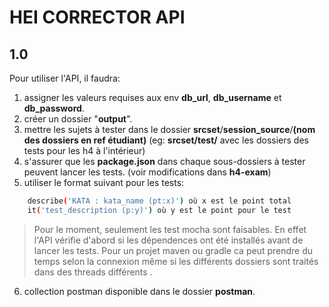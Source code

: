 # HEI CORRECTOR API

## 1.0

Pour utiliser l'API, il faudra:

1) assigner les valeurs requises aux env **db_url**, **db_username** et **db_password**.
2) créer un dossier "**output**".
3) mettre les sujets à tester dans le dossier **srcset**/**session_source**/**(nom des dossiers en ref étudiant)** (eg: **srcset/test/** avec les dossiers des tests pour les h4 à l'intérieur)
4) s'assurer que les **package.json** dans chaque sous-dossiers à tester peuvent lancer les tests. (voir modifications dans **h4-exam**)
5) utiliser le format suivant pour les tests:
 
```sh
    describe('KATA : kata_name (pt:x)') où x est le point total
    it('test_description (p:y)') où y est le point pour le test
```


> Pour le moment, seulement les test mocha sont faisables. 
> En effet l'API vérifie d'abord si les dépendences ont été installés avant de lancer les tests. 
> Pour un projet maven ou gradle ca peut prendre du temps selon la connexion même si les différents dossiers sont traités dans des threads différents . 

6) collection postman disponible dans le dossier **postman**.